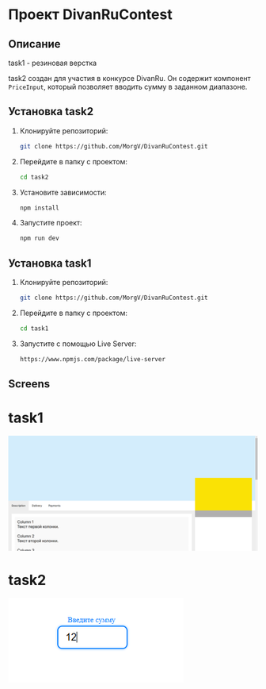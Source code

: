 # Проект DivanRuContest

## Описание

task1 - резиновая верстка

task2 создан для участия в конкурсе DivanRu. Он содержит компонент `PriceInput`, который позволяет вводить сумму в заданном диапазоне.

## Установка task2

1. Клонируйте репозиторий:
   ```sh
   git clone https://github.com/MorgV/DivanRuContest.git
   ```
2. Перейдите в папку с проектом:
   ```sh
   cd task2
   ```
3. Установите зависимости:
   ```sh
   npm install
   ```
4. Запустите проект:
   ```sh
   npm run dev
   ```

## Установка task1

1. Клонируйте репозиторий:
   ```sh
   git clone https://github.com/MorgV/DivanRuContest.git
   ```
2. Перейдите в папку с проектом:
   ```sh
   cd task1
   ```
3. Запустите с помощью Live Server:
   ```sh
   https://www.npmjs.com/package/live-server
   ```

## Screens

# task1

![task1](./screen/task1.PNG)

# task2

![task2](./screen/task2.PNG)
